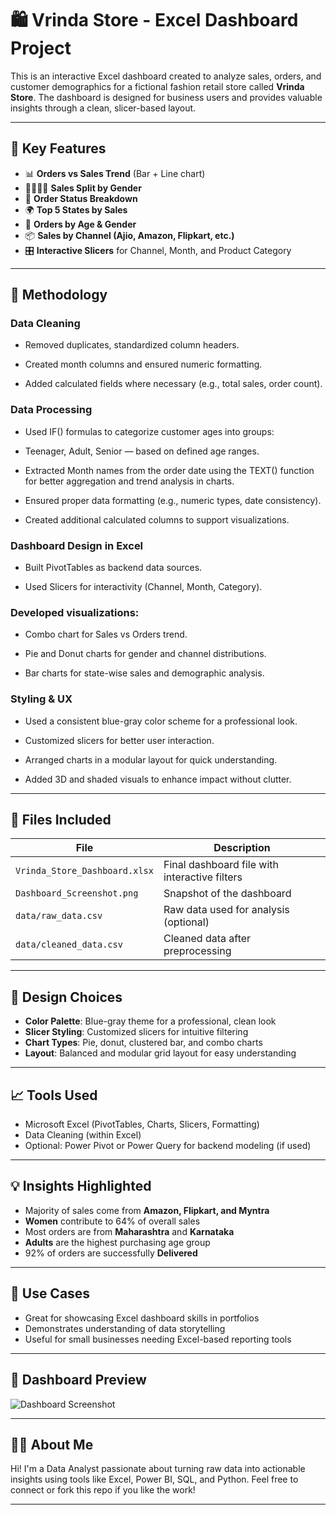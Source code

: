 # 🛍️ Vrinda Store - Excel Dashboard Project

This is an interactive Excel dashboard created to analyze sales, orders, and customer demographics for a fictional fashion retail store called **Vrinda Store**. The dashboard is designed for business users and provides valuable insights through a clean, slicer-based layout.

---

## 📌 Key Features

- 📊 **Orders vs Sales Trend** (Bar + Line chart)
- 🧍‍♂️🧍‍♀️ **Sales Split by Gender**
- 🧾 **Order Status Breakdown**
- 🌍 **Top 5 States by Sales**
- 👥 **Orders by Age & Gender**
- 📦 **Sales by Channel (Ajio, Amazon, Flipkart, etc.)**
- 🎛️ **Interactive Slicers** for Channel, Month, and Product Category

---
## 📐 Methodology
### Data Cleaning

- Removed duplicates, standardized column headers.

- Created month columns and ensured numeric formatting.

- Added calculated fields where necessary (e.g., total sales, order count).

### Data Processing

- Used IF() formulas to categorize customer ages into groups:

- Teenager, Adult, Senior — based on defined age ranges.

- Extracted Month names from the order date using the TEXT() function for better aggregation and trend analysis in charts.

- Ensured proper data formatting (e.g., numeric types, date consistency).

- Created additional calculated columns to support visualizations.

### Dashboard Design in Excel

- Built PivotTables as backend data sources.

- Used Slicers for interactivity (Channel, Month, Category).

### Developed visualizations:

- Combo chart for Sales vs Orders trend.

- Pie and Donut charts for gender and channel distributions.

- Bar charts for state-wise sales and demographic analysis.

### Styling & UX

- Used a consistent blue-gray color scheme for a professional look.

- Customized slicers for better user interaction.

- Arranged charts in a modular layout for quick understanding.

- Added 3D and shaded visuals to enhance impact without clutter.

---


## 📂 Files Included

| File | Description |
|------|-------------|
| `Vrinda_Store_Dashboard.xlsx` | Final dashboard file with interactive filters |
| `Dashboard_Screenshot.png`    | Snapshot of the dashboard |
| `data/raw_data.csv`           | Raw data used for analysis (optional) |
| `data/cleaned_data.csv`       | Cleaned data after preprocessing |

---

## 🎨 Design Choices

- **Color Palette**: Blue-gray theme for a professional, clean look
- **Slicer Styling**: Customized slicers for intuitive filtering
- **Chart Types**: Pie, donut, clustered bar, and combo charts
- **Layout**: Balanced and modular grid layout for easy understanding

---

## 📈 Tools Used

- Microsoft Excel (PivotTables, Charts, Slicers, Formatting)
- Data Cleaning (within Excel)
- Optional: Power Pivot or Power Query for backend modeling (if used)

---

## 💡 Insights Highlighted

- Majority of sales come from **Amazon, Flipkart, and Myntra**
- **Women** contribute to 64% of overall sales
- Most orders are from **Maharashtra** and **Karnataka**
- **Adults** are the highest purchasing age group
- 92% of orders are successfully **Delivered**

---

## 📌 Use Cases

- Great for showcasing Excel dashboard skills in portfolios
- Demonstrates understanding of data storytelling
- Useful for small businesses needing Excel-based reporting tools

---

## 📸 Dashboard Preview

![Dashboard Screenshot](Dashboard_Screenshot.png)

---

## 🙋‍♂️ About Me

Hi! I'm a Data Analyst passionate about turning raw data into actionable insights using tools like Excel, Power BI, SQL, and Python. Feel free to connect or fork this repo if you like the work!

---

